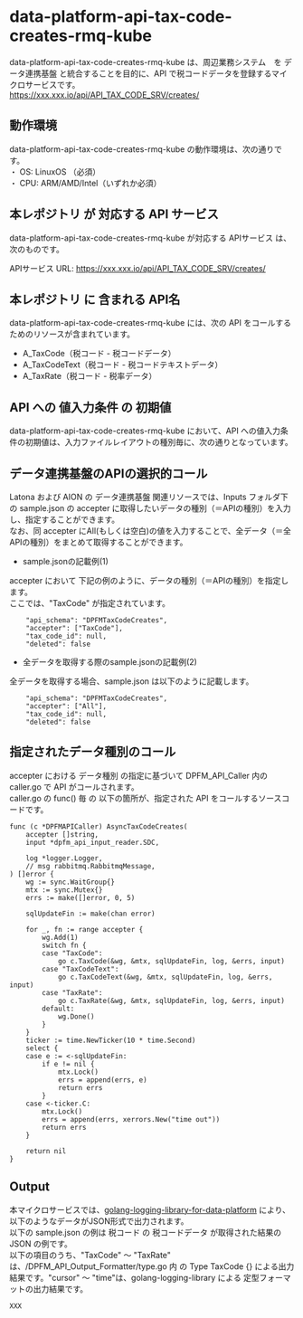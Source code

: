 # data-platform-api-tax-code-creates-rmq-kube

data-platform-api-tax-code-creates-rmq-kube は、周辺業務システム　を データ連携基盤 と統合することを目的に、API で税コードデータを登録するマイクロサービスです。  
https://xxx.xxx.io/api/API_TAX_CODE_SRV/creates/

## 動作環境

data-platform-api-tax-code-creates-rmq-kube の動作環境は、次の通りです。  
・ OS: LinuxOS （必須）  
・ CPU: ARM/AMD/Intel（いずれか必須）  


## 本レポジトリ が 対応する API サービス
data-platform-api-tax-code-creates-rmq-kube が対応する APIサービス は、次のものです。

APIサービス URL: https://xxx.xxx.io/api/API_TAX_CODE_SRV/creates/

## 本レポジトリ に 含まれる API名
data-platform-api-tax-code-creates-rmq-kube には、次の API をコールするためのリソースが含まれています。  

* A_TaxCode（税コード - 税コードデータ）
* A_TaxCodeText（税コード - 税コードテキストデータ）
* A_TaxRate（税コード - 税率データ）

## API への 値入力条件 の 初期値
data-platform-api-tax-code-creates-rmq-kube において、API への値入力条件の初期値は、入力ファイルレイアウトの種別毎に、次の通りとなっています。  

## データ連携基盤のAPIの選択的コール

Latona および AION の データ連携基盤 関連リソースでは、Inputs フォルダ下の sample.json の accepter に取得したいデータの種別（＝APIの種別）を入力し、指定することができます。  
なお、同 accepter にAll(もしくは空白)の値を入力することで、全データ（＝全APIの種別）をまとめて取得することができます。  

* sample.jsonの記載例(1)  

accepter において 下記の例のように、データの種別（＝APIの種別）を指定します。  
ここでは、"TaxCode" が指定されています。    
  
```
	"api_schema": "DPFMTaxCodeCreates",
	"accepter": ["TaxCode"],
	"tax_code_id": null,
	"deleted": false
```
  
* 全データを取得する際のsample.jsonの記載例(2)  

全データを取得する場合、sample.json は以下のように記載します。  

```
	"api_schema": "DPFMTaxCodeCreates",
	"accepter": ["All"],
	"tax_code_id": null,
	"deleted": false
```

## 指定されたデータ種別のコール

accepter における データ種別 の指定に基づいて DPFM_API_Caller 内の caller.go で API がコールされます。  
caller.go の func() 毎 の 以下の箇所が、指定された API をコールするソースコードです。  

```
func (c *DPFMAPICaller) AsyncTaxCodeCreates(
	accepter []string,
	input *dpfm_api_input_reader.SDC,

	log *logger.Logger,
	// msg rabbitmq.RabbitmqMessage,
) []error {
	wg := sync.WaitGroup{}
	mtx := sync.Mutex{}
	errs := make([]error, 0, 5)

	sqlUpdateFin := make(chan error)

	for _, fn := range accepter {
		wg.Add(1)
		switch fn {
		case "TaxCode":
			go c.TaxCode(&wg, &mtx, sqlUpdateFin, log, &errs, input)
		case "TaxCodeText":
			go c.TaxCodeText(&wg, &mtx, sqlUpdateFin, log, &errs, input)
		case "TaxRate":
			go c.TaxRate(&wg, &mtx, sqlUpdateFin, log, &errs, input)
		default:
			wg.Done()
		}
	}
	ticker := time.NewTicker(10 * time.Second)
	select {
	case e := <-sqlUpdateFin:
		if e != nil {
			mtx.Lock()
			errs = append(errs, e)
			return errs
		}
	case <-ticker.C:
		mtx.Lock()
		errs = append(errs, xerrors.New("time out"))
		return errs
	}

	return nil
}
```

## Output  
本マイクロサービスでは、[golang-logging-library-for-data-platform](https://github.com/latonaio/golang-logging-library-for-data-platform) により、以下のようなデータがJSON形式で出力されます。  
以下の sample.json の例は 税コード の 税コードデータ が取得された結果の JSON の例です。  
以下の項目のうち、"TaxCode" ～ "TaxRate" は、/DPFM_API_Output_Formatter/type.go 内 の Type TaxCode {} による出力結果です。"cursor" ～ "time"は、golang-logging-library による 定型フォーマットの出力結果です。  

```
XXX
```

